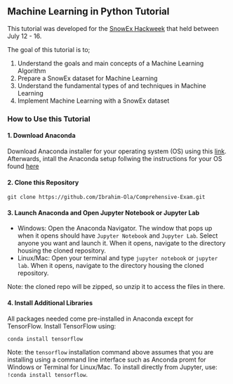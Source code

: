 ## Machine Learning in Python Tutorial 

This tutorial was developed for the [SnowEx Hackweek](https://snowex-hackweek.github.io/website/intro.html) that held between July 12 - 16.

The goal of this tutorial is to;

1. Understand the goals and main concepts of a Machine Learning Algorithm
2. Prepare a SnowEx dataset for Machine Learning
3. Understand the fundamental types of and techniques in Machine Learning
4. Implement Machine Learning with a SnowEx dataset 

### How to Use this Tutorial

#### 1. Download Anaconda

Download Anaconda installer for your operating system (OS) using this [link](https://www.anaconda.com/products/individual). Afterwards, intall the Anaconda setup follwing the instructions for your OS found [here](https://docs.anaconda.com/anaconda/install/)

#### 2. Clone this Repository ####

    git clone https://github.com/Ibrahim-Ola/Comprehensive-Exam.git

#### 3. Launch Anaconda and Open Jupyter Notebook or Jupyter Lab

* Windows: Open the Anaconda Navigator. The window that pops up when it opens should have `Jupyter Notebook` and `Jupyter Lab`. Select anyone you want and launch it. When it opens, navigate to the directory housing the cloned repository.
* Linux/Mac: Open your terminal and type `jupyter notebook` or `jupyter lab`.  When it opens, navigate to the directory housing the cloned repository.

Note: the cloned repo will be zipped, so unzip it to access the files in there.

#### 4. Install Additional Libraries ####

All packages needed come pre-installed in Anaconda except for TensorFlow. Install TensorFlow using:

    conda install tensorflow

Note: the `tensorflow` installation command above assumes that you are installing using a command line interface such as Anconda promt for Windows or Terminal for Linux/Mac. To install directly from Jupyter, use: `!conda install tensorflow`.
